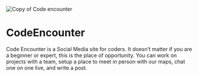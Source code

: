 ![Copy of Code encounter](https://user-images.githubusercontent.com/100165827/182200508-d31de07c-517d-4b86-ad7d-322cab4edbd0.gif)

# CodeEncounter

Code Encounter is a Social Media site for coders. It doesn’t matter if you are a beginner or expert, this is the place of opportunity. You can work on projects with a team, setup a place to meet in person with our maps, chat one on one live, and write a post. 
